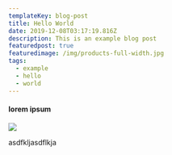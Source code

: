 ```yaml
---
templateKey: blog-post
title: Hello World
date: 2019-12-08T03:17:19.816Z
description: This is an example blog post
featuredpost: true
featuredimage: /img/products-full-width.jpg
tags:
  - example
  - hello
  - world
---
```

#### lorem ipsum

![](/img/products-grid3.jpg)

asdfkljasdflkja
